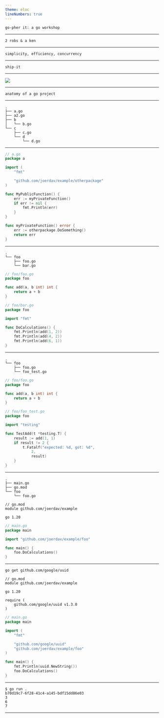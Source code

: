```yaml
---
theme: eloc
lineNumbers: true
---
```


`go-pher it: a go workshop` 

<!--
- intro
- goal
-->

---

`2 robs & a ken`

<!--
- rob pike, rob griesemer and ken thompson
- 2007
- dislike of c++
-->

---

`simplicity, efficiency, concurrency`

<!--
- simplicity, readability and usability
- out of the box tools
- runtime efficiency
- networking and batch processing
-->

---

`ship-it`

<!--
- 2009
-->

---

<img src="/gopher.png" class="m-40 h-40 rounded shadow" />


<!--
- the iconic mascot
-->

---

`anatomy of a go project`

<!--
- common folder structures
- terms
-->

---

```
.
├── a.go
├── a2.go
├── b
│   └── b.go
└── c
    ├── c.go
    └── d
        └── d.go
```

<!--
- packages are directories
- groups code logically
- like a namespace
-->

---

```go {all|2|4-8|10,17|13,18}
// a.go
package a

import (
	"fmt"

	"github.com/joerdav/example/otherpackage"
)

func MyPublicFunction() {
	err := myPrivateFunction()
	if err != nil {
		fmt.Println(err)
	}
}

func myPrivateFunction() error {
	err := otherpackage.DoSomething()
	return err
}
```

<!--
- name the package, usually the folder name
- import other packages
- capital letters exports things
- qualify package names in usages
-->

---

```
.
└── foo
    ├── foo.go
    └── bar.go
```

<div class="grid grid-cols-2 gap-4">
<div>

```go
// foo/foo.go
package foo

func add(a, b int) int {
	return a + b
}
```

</div>
<div>

```go
// foo/bar.go
package foo

import "fmt"

func DoCalculations() {
	fmt.Println(add(1, 2))
	fmt.Println(add(4, 2))
	fmt.Println(add(6, 1))
}
```

</div>
</div>




<!--
- files in the same package can access unexported functions
-->

---

```
.
└── foo
    ├── foo.go
    └── foo_test.go
```

<div class="grid grid-cols-2 gap-4">
<div>

```go
// foo/foo.go
package foo

func add(a, b int) int {
	return a + b
}
```

</div>
<div>

```go
// foo/foo_test.go
package foo

import "testing"

func TestAdd(t *testing.T) {
	result := add(1, 1)
	if result != 2 {
		t.Fatalf("expected: %d, got: %d",
			2, 
			result)
	}
}
```

</div>
</div>

<!--
- this is how tests are written
- underscore test shows go it's a test
-->

---

```
.
├── main.go
├── go.mod
└── foo
    └── foo.go
```

<div class="grid grid-cols-2 gap-4">
<div>

```
// go.mod
module github.com/joerdav/example

go 1.20
```

</div>
<div>

```go
// main.go
package main

import "github.com/joerdav/example/foo"

func main() {
	foo.DoCalculations()
}
```

</div>
</div>

<!--
- modules are repos
- modules are common packages that should be shipped together
-->

---

```
go get github.com/google/uuid
```

<div class="grid grid-cols-2 gap-4">
<div>

```
// go.mod
module github.com/joerdav/example

go 1.20

require (
	github.com/google/uuid v1.3.0
)
```

</div>
<div>

```go
// main.go
package main

import (
	"fmt"

	"github.com/google/uuid"
	"github.com/joerdav/example/foo"
)

func main() {
	fmt.Println(uuid.NewString())
	foo.DoCalculations()
}
```

</div>
</div>

<!--
- modules are repos
- modules are common packages that should be shipped together
-->

---

```
$ go run .
b70d19c7-6f28-41c4-a145-bdf15dd86e03
3
6
7
```

---
